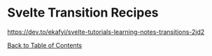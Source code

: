 
# Svelte Transition Recipes

https://dev.to/ekafyi/svelte-tutorials-learning-notes-transitions-2jd2

[Back to Table of Contents](https://github.com/svelte-society/recipes-mvp#table-of-contents)
